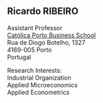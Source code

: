## Ricardo RIBEIRO<br/>
Assistant Professor<br/>
[Católica Porto Business School](https://www.catolicabs.porto.ucp.pt/catolicabs-porto)<br/>
Rua de Diogo Botelho, 1327<br/>
4169-005 Porto<br/>
Portugal<br/>

Research Interests:<br/>
Industrial Organization<br/>
Applied Microeconomics<br/>
Applied Econometrics<br/>
